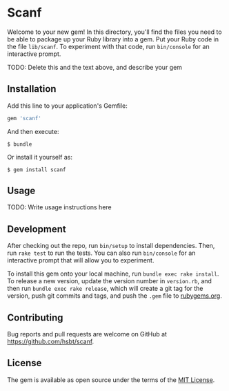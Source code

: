 # Scanf

Welcome to your new gem! In this directory, you'll find the files you need to be able to package up your Ruby library into a gem. Put your Ruby code in the file `lib/scanf`. To experiment with that code, run `bin/console` for an interactive prompt.

TODO: Delete this and the text above, and describe your gem

## Installation

Add this line to your application's Gemfile:

```ruby
gem 'scanf'
```

And then execute:

    $ bundle

Or install it yourself as:

    $ gem install scanf

## Usage

TODO: Write usage instructions here

## Development

After checking out the repo, run `bin/setup` to install dependencies. Then, run `rake test` to run the tests. You can also run `bin/console` for an interactive prompt that will allow you to experiment.

To install this gem onto your local machine, run `bundle exec rake install`. To release a new version, update the version number in `version.rb`, and then run `bundle exec rake release`, which will create a git tag for the version, push git commits and tags, and push the `.gem` file to [rubygems.org](https://rubygems.org).

## Contributing

Bug reports and pull requests are welcome on GitHub at https://github.com/hsbt/scanf.


## License

The gem is available as open source under the terms of the [MIT License](http://opensource.org/licenses/MIT).

